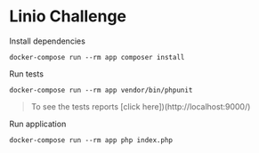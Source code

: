 # Linio Challenge

Install dependencies

```
docker-compose run --rm app composer install
```

Run tests

```
docker-compose run --rm app vendor/bin/phpunit
```

> To see the tests reports [click here])(http://localhost:9000/)

Run application

```
docker-compose run --rm app php index.php
```
